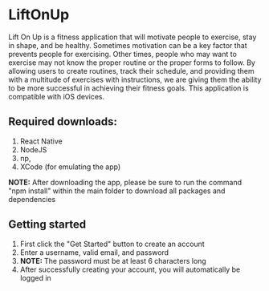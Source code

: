 # LiftOnUp

Lift On Up is a fitness application that will motivate people to exercise,  stay in shape, and be healthy.  Sometimes motivation can be a key factor that prevents people for exercising. Other times, people who may want to exercise may not know the proper routine or the proper forms to follow. By allowing users to create routines, track their schedule, and providing them with a multitude of exercises with instructions, we are giving them the ability to be more successful in achieving their fitness goals. This application is compatible with iOS devices.

## Required downloads:
1) React Native
2) NodeJS
3) np,
4) XCode (for emulating the app)

**NOTE:** After downloading the app, please be sure to run the command "npm install" within the main folder to download all packages and dependencies

## Getting started
1) First click the "Get Started" button to create an account
2) Enter a username, valid email, and password
3) **NOTE:** The password must be at least 6 characters long
4) After successfully creating your account, you will automatically be logged in
